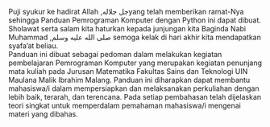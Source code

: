 Puji syukur ke hadirat Allah  ,جل جلالهyang telah memberikan ramat-Nya sehingga Panduan Pemrograman Komputer dengan Python ini dapat dibuat. Sholawat serta salam kita haturkan kepada junjungan kita Baginda Nabi Muhammad  ,صلى الله عليه وسلم semoga kelak di hari akhir kita mendapatkan syafa’at beliau.  
Panduan ini dibuat sebagai pedoman dalam melakukan kegiatan pembelajaran Pemrograman Komputer yang merupakan kegiatan penunjang mata kuliah pada Jurusan Matematika Fakultas Sains dan Teknologi UIN Maulana Malik Ibrahim Malang. Panduan ini diharapkan dapat membantu mahasiswa/i dalam mempersiapkan dan melaksanakan perkuliahan dengan lebih baik, terarah, dan terencana. Pada setiap pembahasan telah dijelaskan teori singkat untuk memperdalam pemahaman mahasiswa/i mengenai materi yang dibahas.
